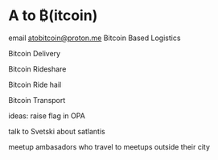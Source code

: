 # A to ₿(itcoin)
email atobitcoin@proton.me
Bitcoin Based Logistics

Bitcoin Delivery

Bitcoin Rideshare

Bitcoin Ride hail

Bitcoin Transport


ideas: raise flag in OPA

talk to Svetski about satlantis

meetup ambasadors who travel to meetups outside their city

